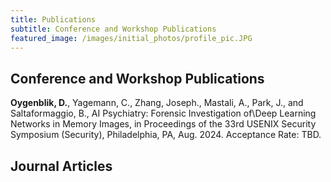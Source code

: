 ```yaml
---
title: Publications
subtitle: Conference and Workshop Publications
featured_image: /images/initial_photos/profile_pic.JPG
---
```

<!--- Insert picture of me at conference above --->


## Conference and Workshop Publications

**Oygenblik, D.**, Yagemann, C., Zhang, Joseph., Mastali, A., Park, J., and Saltaformaggio, B., 
AI Psychiatry: Forensic Investigation of\\Deep Learning Networks in Memory Images, in Proceedings of the 33rd USENIX Security Symposium (Security), Philadelphia, PA, Aug. 2024. Acceptance Rate: TBD.

## Journal Articles
